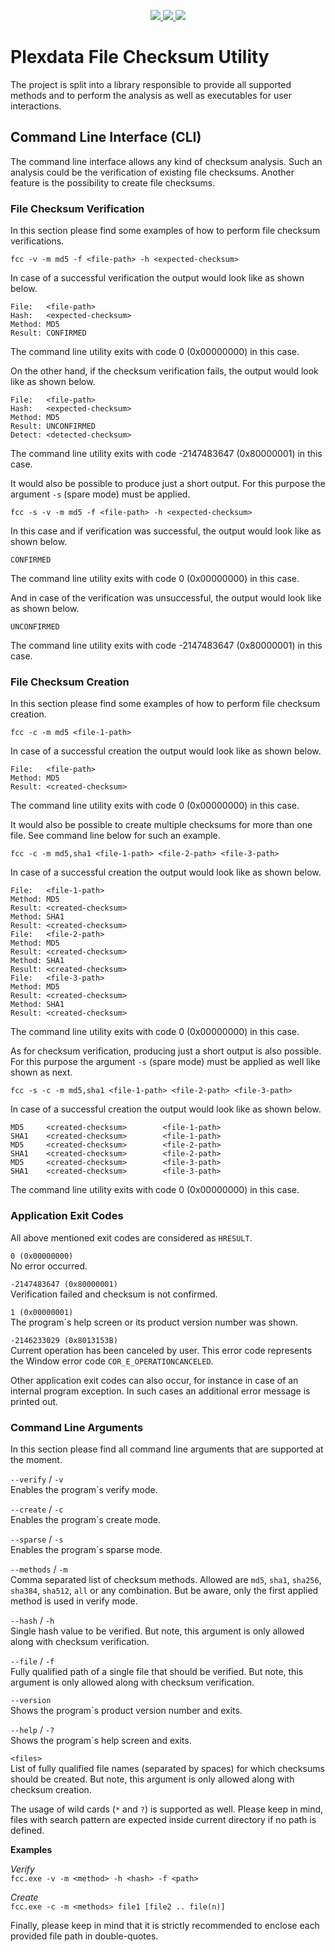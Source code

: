 <p align="center">
  <a href="https://github.com/akesseler/Plexdata.FileChecksum/blob/master/LICENSE.md" alt="license">
    <img src="https://img.shields.io/github/license/akesseler/Plexdata.FileChecksum.svg" />
  </a>
  <a href="https://github.com/akesseler/Plexdata.FileChecksum/releases/latest" alt="latest">
    <img src="https://img.shields.io/github/release/akesseler/Plexdata.FileChecksum.svg" />
  </a>
  <a href="https://github.com/akesseler/Plexdata.FileChecksum/archive/master.zip" alt="master">
    <img src="https://img.shields.io/github/languages/code-size/akesseler/Plexdata.FileChecksum.svg" />
  </a>
</p>


# Plexdata File Checksum Utility

The project is split into a library responsible to provide all supported methods and 
to perform the analysis as well as executables for user interactions.

## Command Line Interface (CLI)

The command line interface allows any kind of checksum analysis. Such an analysis could 
be the verification of existing file checksums. Another feature is the possibility to 
create file checksums.

### File Checksum Verification

In this section please find some examples of how to perform file checksum verifications.

```
fcc -v -m md5 -f <file-path> -h <expected-checksum>
```

In case of a successful verification the output would look like as shown below.

```
File:   <file-path>
Hash:   <expected-checksum>
Method: MD5
Result: CONFIRMED
```

The command line utility exits with code 0 (0x00000000) in this case.

On the other hand, if the checksum verification fails, the output would look like as 
shown below.

```
File:   <file-path>
Hash:   <expected-checksum>
Method: MD5
Result: UNCONFIRMED
Detect: <detected-checksum>
```

The command line utility exits with code -2147483647 (0x80000001) in this case.


It would also be possible to produce just a short output. For this purpose the argument 
`-s` (spare mode) must be applied.

```
fcc -s -v -m md5 -f <file-path> -h <expected-checksum>
```

In this case and if verification was successful, the output would look like as shown below.

```
CONFIRMED
```

The command line utility exits with code 0 (0x00000000) in this case.

And in case of the verification was unsuccessful, the output would look like as shown below.

```
UNCONFIRMED
```

The command line utility exits with code -2147483647 (0x80000001) in this case.

### File Checksum Creation

In this section please find some examples of how to perform file checksum creation.

```
fcc -c -m md5 <file-1-path>
```

In case of a successful creation the output would look like as shown below.

```
File:   <file-path>
Method: MD5
Result: <created-checksum>
```

The command line utility exits with code 0 (0x00000000) in this case.

It would also be possible to create multiple checksums for more than one file. See 
command line below for such an example.

```
fcc -c -m md5,sha1 <file-1-path> <file-2-path> <file-3-path>
```

In case of a successful creation the output would look like as shown below.

```
File:   <file-1-path>
Method: MD5
Result: <created-checksum>
Method: SHA1
Result: <created-checksum>
File:   <file-2-path>
Method: MD5
Result: <created-checksum>
Method: SHA1
Result: <created-checksum>
File:   <file-3-path>
Method: MD5
Result: <created-checksum>
Method: SHA1
Result: <created-checksum>
```

The command line utility exits with code 0 (0x00000000) in this case.

As for checksum verification, producing just a short output is also possible. For 
this purpose the argument `-s` (spare mode) must be applied as well like shown as 
next.

```
fcc -s -c -m md5,sha1 <file-1-path> <file-2-path> <file-3-path>
```

In case of a successful creation the output would look like as shown below.

```
MD5     <created-checksum>        <file-1-path>
SHA1    <created-checksum>        <file-1-path>
MD5     <created-checksum>        <file-2-path>
SHA1    <created-checksum>        <file-2-path>
MD5     <created-checksum>        <file-3-path>
SHA1    <created-checksum>        <file-3-path>
```

The command line utility exits with code 0 (0x00000000) in this case.

### Application Exit Codes

All above mentioned exit codes are considered as `HRESULT`.

`0 (0x00000000)`  
No error occurred.

`-2147483647 (0x80000001)`  
Verification failed and checksum is not confirmed.

`1 (0x00000001)`  
The program´s help screen or its product version number was shown.

`-2146233029 (0x8013153B)`  
Current operation has been canceled by user. This error code represents the Window 
error code `COR_E_OPERATIONCANCELED`.

Other application exit codes can also occur, for instance in case of an internal 
program exception. In such cases an additional error message is printed out.

### Command Line Arguments

In this section please find all command line arguments that are supported at the 
moment.

`--verify` / `-v`  
Enables the program´s verify mode.

`--create` / `-c`  
Enables the program´s create mode.

`--sparse` / `-s`  
Enables the program´s sparse mode.

`--methods` / `-m`  
Comma separated list of checksum methods. Allowed are `md5`, `sha1`, `sha256`, `sha384`, 
`sha512`, `all` or any combination. But be aware, only the first applied method is used 
in verify mode.

`--hash` / `-h`  
Single hash value to be verified. But note, this argument is only allowed along 
with checksum verification.

`--file` / `-f`  
Fully qualified path of a single file that should be verified. But note, this argument 
is only allowed along with checksum verification.

`--version`  
Shows the program´s product version number and exits.

`--help` / `-?`  
Shows the program´s help screen and exits.

`<files>`  
List of fully qualified file names (separated by spaces) for which checksums should 
be created. But note, this argument is only allowed along with checksum creation.

The usage of wild cards (`*` and `?`) is supported as well. Please keep in mind, files 
with search pattern are expected inside current directory if no path is defined.

**Examples**

_Verify_  
`fcc.exe -v -m <method> -h <hash> -f <path>`

_Create_  
`fcc.exe -c -m <methods> file1 [file2 .. file(n)]`

Finally, please keep in mind that it is strictly recommended to enclose each provided 
file path in double-quotes.

